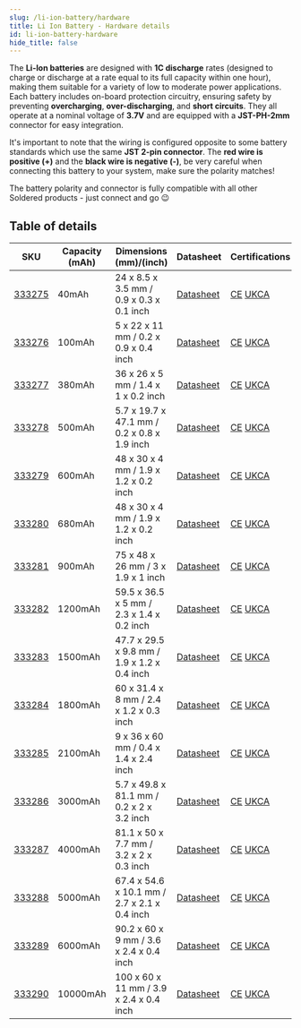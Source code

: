 ```yaml
---
slug: /li-ion-battery/hardware
title: Li Ion Battery - Hardware details
id: li-ion-battery-hardware
hide_title: false
---
```


The **Li-Ion batteries** are designed with **1C discharge** rates (designed to charge or discharge at a rate equal to its full capacity within one hour), making them suitable for a variety of low to moderate power applications. Each battery includes on-board protection circuitry, ensuring safety by preventing **overcharging**, **over-discharging**, and **short circuits**. They all operate at a nominal voltage of **3.7V** and are equipped with a **JST-PH-2mm** connector for easy integration.

<WarningBox>It's important to note that the wiring is configured opposite to some battery standards which use the same **JST 2-pin connector**. The **red wire is positive (+)** and the **black wire is negative (-)**, be very careful when connecting this battery to your system, make sure the polarity matches!</WarningBox>

<InfoBox>The battery polarity and connector is fully compatible with all other Soldered products - just connect and go 😉 </InfoBox>

## Table of details

| **SKU**                                                              | **Capacity (mAh)** | **Dimensions (mm)/(inch)**                   | **Datasheet**                                                                                  | **Certifications**                                                                                                          |
| -------------------------------------------------------------------- | ------------------ | -------------------------------------------- | ---------------------------------------------------------------------------------------------- | --------------------------------------------------------------------------------------------------------------------------- |
| [333275](https://soldered.com/product/li-ion-battery-40mah-3-7v/)    | 40mAh              | 24 x 8.5 x 3.5 mm / 0.9 x 0.3 x 0.1 inch     | [Datasheet](https://soldered.com/productdata/2022/12/Soldered_MSDS.pdf)                        | [CE](/pdf/battery-uk-ca/CE%20UKCA%20baterije/CE-333275.pdf) [UKCA](/pdf/battery-uk-ca/CE%20UKCA%20baterije/UKCA-333275.pdf) |
| [333276](https://soldered.com/product/li-ion-battery-100mah-3-7v/)   | 100mAh             | 5 x 22 x 11 mm / 0.2 x 0.9 x 0.4 inch        | [Datasheet](https://soldered.com/productdata/2022/12/Soldered_MSDS.pdf)                        | [CE](/pdf/battery-uk-ca/CE%20UKCA%20baterije/CE-333276.pdf) [UKCA](/pdf/battery-uk-ca/CE%20UKCA%20baterije/UKCA-333276.pdf) |
| [333277](https://soldered.com/product/li-ion-battery-380-mah-3-7v/)  | 380mAh             | 36 x 26 x 5 mm / 1.4 x 1 x 0.2 inch          | [Datasheet](https://soldered.com/productdata/2022/12/Soldered_MSDS.pdf)                        | [CE](/pdf/battery-uk-ca/CE%20UKCA%20baterije/CE-333277.pdf) [UKCA](/pdf/battery-uk-ca/CE%20UKCA%20baterije/UKCA-333277.pdf) |
| [333278](https://soldered.com/product/li-ion-battery-500mah-3-7v/)   | 500mAh             | 5.7 x 19.7 x 47.1 mm / 0.2 x 0.8 x 1.9 inch  | [Datasheet](https://soldered.com/productdata/2020/07/Soldered_500-mAh_datasheet.pdf)           | [CE](/pdf/battery-uk-ca/CE%20UKCA%20baterije/CE-333278.pdf) [UKCA](/pdf/battery-uk-ca/CE%20UKCA%20baterije/UKCA-333278.pdf) |
| [333279](https://soldered.com/product/li-ion-baterija-600mah-3-7v/)  | 600mAh             | 48 x 30 x 4 mm / 1.9 x 1.2 x 0.2 inch        | [Datasheet](https://soldered.com/productdata/2022/12/Soldered_MSDS.pdf)                        | [CE](/pdf/battery-uk-ca/CE%20UKCA%20baterije/CE-333279.pdf) [UKCA](/pdf/battery-uk-ca/CE%20UKCA%20baterije/UKCA-333279.pdf) |
| [333280](https://soldered.com/product/li-ion-battery-680-mah-3-7v/)  | 680mAh             | 48 x 30 x 4 mm / 1.9 x 1.2 x 0.2 inch        | [Datasheet](https://soldered.com/productdata/2022/12/Soldered_MSDS.pdf)                        | [CE](/pdf/battery-uk-ca/CE%20UKCA%20baterije/CE-333280.pdf) [UKCA](/pdf/battery-uk-ca/CE%20UKCA%20baterije/UKCA-333280.pdf) |
| [333281](https://soldered.com/product/li-ion-battery-900mah-3-7v/)   | 900mAh             | 75 x 48 x 26 mm / 3 x 1.9 x 1 inch           | [Datasheet](https://soldered.com/productdata/2022/12/Soldered_MSDS.pdf)                        | [CE](/pdf/battery-uk-ca/CE%20UKCA%20baterije/CE-333281.pdf) [UKCA](/pdf/battery-uk-ca/CE%20UKCA%20baterije/UKCA-333281.pdf) |
| [333282](https://soldered.com/product/li-ion-battery-1200mah-3-7v/)  | 1200mAh            | 59.5 x 36.5 x 5 mm / 2.3 x 1.4 x 0.2 inch    | [Datasheet](https://soldered.com/productdata/2020/07/Soldered_1200-mAh_datasheet.pdf)          | [CE](/pdf/battery-uk-ca/CE%20UKCA%20baterije/CE-333282.pdf) [UKCA](/pdf/battery-uk-ca/CE%20UKCA%20baterije/UKCA-333282.pdf) |
| [333283](https://soldered.com/product/li-ion-battery-1500mah-3-7v/)  | 1500mAh            | 47.7 x 29.5 x 9.8 mm / 1.9 x 1.2 x 0.4 inch  | [Datasheet](https://soldered.com/productdata/2020/07/Soldered_1500-mAh_datasheet.pdf)          | [CE](/pdf/battery-uk-ca/CE%20UKCA%20baterije/CE-333283.pdf) [UKCA](/pdf/battery-uk-ca/CE%20UKCA%20baterije/UKCA-333283.pdf) |
| [333284](https://soldered.com/product/li-ion-battery-1800mah-3-7v/)  | 1800mAh            | 60 x 31.4 x 8 mm / 2.4 x 1.2 x 0.3 inch      | [Datasheet](https://soldered.com/productdata/2020/07/Soldered_1800-mAh_datasheet.pdf)          | [CE](/pdf/battery-uk-ca/CE%20UKCA%20baterije/CE-333284.pdf) [UKCA](/pdf/battery-uk-ca/CE%20UKCA%20baterije/UKCA-333284.pdf) |
| [333285](https://soldered.com/product/li-ion-battery-2100mah-3-7v/)  | 2100mAh            | 9 x 36 x 60 mm / 0.4 x 1.4 x 2.4 inch        | [Datasheet](https://soldered.com/productdata/2020/07/Soldered_2100-mAh_datasheet.pdf)          | [CE](/pdf/battery-uk-ca/CE%20UKCA%20baterije/CE-333285.pdf) [UKCA](/pdf/battery-uk-ca/CE%20UKCA%20baterije/UKCA-333285.pdf) |
| [333286](https://soldered.com/product/li-ion-battery-3000mah-3-7v/)  | 3000mAh            | 5.7 x 49.8 x 81.1 mm / 0.2 x 2 x 3.2 inch    | [Datasheet](https://soldered.com/productdata/2020/07/Soldered_3000-mAh_datasheet.pdf)          | [CE](/pdf/battery-uk-ca/CE%20UKCA%20baterije/CE-333286.pdf) [UKCA](/pdf/battery-uk-ca/CE%20UKCA%20baterije/UKCA-333286.pdf) |
| [333287](https://soldered.com/product/li-ion-battery-4000mah-3-7v/)  | 4000mAh            | 81.1 x 50 x 7.7 mm / 3.2 x 2 x 0.3 inch      | [Datasheet](https://soldered.com/productdata/2020/07/Soldered_4000-mAh_datasheet.pdf)          | [CE](/pdf/battery-uk-ca/CE%20UKCA%20baterije/CE-333287.pdf) [UKCA](/pdf/battery-uk-ca/CE%20UKCA%20baterije/UKCA-333287.pdf) |
| [333288](https://soldered.com/product/li-ion-battery-5000mah-3-7v/)  | 5000mAh            | 67.4 x 54.6 x 10.1 mm / 2.7 x 2.1 x 0.4 inch | [Datasheet](https://soldered.com/productdata/2020/07/Soldered_5000-mAh_datasheet.pdf)          | [CE](/pdf/battery-uk-ca/CE%20UKCA%20baterije/CE-333288.pdf) [UKCA](/pdf/battery-uk-ca/CE%20UKCA%20baterije/UKCA-333288.pdf) |
| [333289](https://soldered.com/product/li-ion-battery-6000mah-3-7v/)  | 6000mAh            | 90.2 x 60 x 9 mm / 3.6 x 2.4 x 0.4 inch      | [Datasheet](https://soldered.com/productdata/2020/07/Soldered_6000-mAh-baterija_datasheet.pdf) | [CE](/pdf/battery-uk-ca/CE%20UKCA%20baterije/CE-333289.pdf) [UKCA](/pdf/battery-uk-ca/CE%20UKCA%20baterije/UKCA-333289.pdf) |
| [333290](https://soldered.com/product/li-ion-battery-10000mah-3-7v/) | 10000mAh           | 100 x 60 x 11 mm / 3.9 x 2.4 x 0.4 inch      | [Datasheet](https://soldered.com/productdata/2020/07/Soldered_10000-mAh_datasheet.pdf)         | [CE](/pdf/battery-uk-ca/CE%20UKCA%20baterije/CE-333290.pdf) [UKCA](/pdf/battery-uk-ca/CE%20UKCA%20baterije/UKCA-333290.pdf) |

